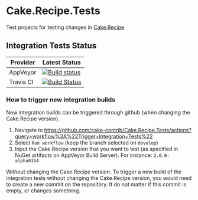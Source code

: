 # Cake.Recipe.Tests

Test projects for testing changes in [Cake.Recipe](https://github.com/cake-contrib/Cake.Recipe)

## Integration Tests Status

| Provider  | Latest Status                                                                                                                                           |
| --------- | ------------------------------------------------------------------------------------------------------------------------------------------------------- |
| AppVeyor  | [![Build status](https://ci.appveyor.com/api/projects/status/abck470m3ayquvn4?svg=true)](https://ci.appveyor.com/project/cakecontrib/cake-recipe-tests) |
| Travis CI | [![Build Status](https://travis-ci.org/cake-contrib/Cake.Recipe.Tests.svg)](https://travis-ci.org/cake-contrib/Cake.Recipe.Tests)                       |

### How to trigger new integration builds

New integration builds can be triggered through github (when changing the Cake.Recipe version).

1. Navigate to https://github.com/cake-contrib/Cake.Recipe.Tests/actions?query=workflow%3A%22Trigger+Integration+Tests%22
2. Select `Run workflow` (keep the branch selected on `develop`)
3. Input the Cake.Recipe version that you want to test (as specified in NuGet artifacts on AppVeyor Build Server).
   For instance: `2.0.0-alpha0354`

Without changing the Cake.Recipe version.
To trigger a new build of the integration tests without changing the Cake.Recipe version,
you would need to create a new commit on the repository.
It do not matter if this commit is empty, or changes something.

